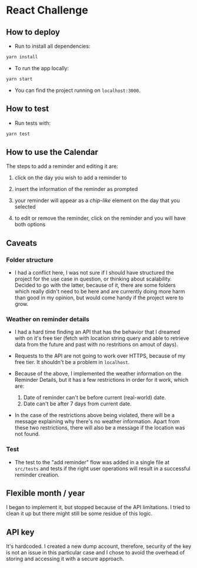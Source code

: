 # React Challenge

## How to deploy

- Run to install all dependencies:

```bash
yarn install
```

- To run the app locally:

```bash
yarn start
```

- You can find the project running on `localhost:3000`.

## How to test

- Run tests with:

```bash
yarn test
```

## How to use the Calendar

The steps to add a reminder and editing it are:

1. click on the day you wish to add a reminder to

2. insert the information of the reminder as prompted

3. your reminder will appear as a _chip-like_ element on the day that you selected

4. to edit or remove the reminder, click on the reminder and you will have both options

## Caveats

### Folder structure

- I had a conflict here, I was not sure if I should have structured the project for the use case in question, or thinking about scalability. Decided to go with the latter, because of it, there are some folders which really didn't need to be here and are currently doing more harm than good in my opinion, but would come handy if the project were to grow.

### Weather on reminder details

- I had a hard time finding an API that has the behavior that I dreamed with on it's free tier (fetch with location string query and able to retrieve data from the future and past with no restritions on amout of days).

- Requests to the API are not going to work over HTTPS, because of my free tier. It shouldn't be a problem in `localhost`.

- Because of the above, I implemented the weather information on the Reminder Details, but it has a few restrictions in order for it work, which are:

  1. Date of reminder can't be before current (real-world) date.
  2. Date can't be after 7 days from current date.

- In the case of the restrictions above being violated, there will be a message explaining why there's no weather information. Apart from these two restrictions, there will also be a message if the location was not found.

### Test

- The test to the "add reminder" flow was added in a single file at `src/tests` and tests if the right user operations will result in a successful reminder creation.

## Flexible month / year

I began to implement it, but stopped because of the API limitations. I tried to clean it up but there might still be some residue of this logic.

## API key

It's hardcoded. I created a new dump account, therefore, security of the key is not an issue in this particular case and I chose to avoid the overhead of storing and accessing it with a secure approach.
